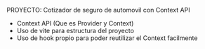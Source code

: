 PROYECTO: Cotizador de seguro de automovil con Context API

- Context API (Que es Provider y Context)
- Uso de vite para estructura del proyecto
- Uso de hook propio para poder reutilizar el Context facilmente
